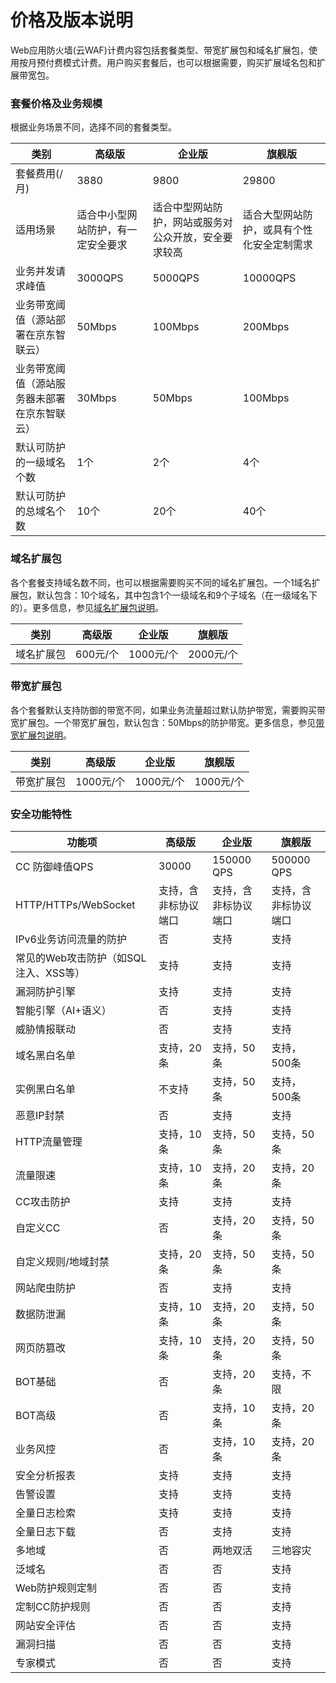 # 价格及版本说明

Web应用防火墙(云WAF)计费内容包括套餐类型、带宽扩展包和域名扩展包，使用按月预付费模式计费。用户购买套餐后，也可以根据需要，购买扩展域名包和扩展带宽包。

### 套餐价格及业务规模

根据业务场景不同，选择不同的套餐类型。

| 类别                                         | 高级版                             | 企业版                                               | 旗舰版                                     |
| -------------------------------------------- | ---------------------------------- | ---------------------------------------------------- | ------------------------------------------ |
| 套餐费用(/月)                                | 3880                               | 9800                                                 | 29800                                      |
| 适用场景                                     | 适合中小型网站防护，有一定安全要求 | 适合中型网站防护，网站或服务对公众开放，安全要求较高 | 适合大型网站防护，或具有个性化安全定制需求 |
| 业务并发请求峰值                             | 3000QPS                            | 5000QPS                                              | 10000QPS                                   |
| 业务带宽阈值（源站部署在京东智联云）         | 50Mbps                             | 100Mbps                                              | 200Mbps                                    |
| 业务带宽阈值（源站服务器未部署在京东智联云） | 30Mbps                             | 50Mbps                                               | 100Mbps                                    |
| 默认可防护的一级域名个数                     | 1个                                | 2个                                                  | 4个                                        |
| 默认可防护的总域名个数                       | 10个                               | 20个                                                 | 40个                                       |

### 域名扩展包

各个套餐支持域名数不同，也可以根据需要购买不同的域名扩展包。一个1域名扩展包，默认包含：10个域名，其中包含1个一级域名和9个子域名（在一级域名下的）。更多信息，参见[域名扩展包说明](domain-Expansion-Pack.md)。

| 类别       | 高级版   | 企业版    | 旗舰版    |
| ---------- | -------- | --------- | --------- |
| 域名扩展包 | 600元/个 | 1000元/个 | 2000元/个 |

### 带宽扩展包

各个套餐默认支持防御的带宽不同，如果业务流量超过默认防护带宽，需要购买带宽扩展包。一个带宽扩展包，默认包含：50Mbps的防护带宽。更多信息，参见[带宽扩展包说明](Bandwidth-Expansion-Pack.md)。

| 类别       | 高级版    | 企业版    | 旗舰版    |
| ---------- | --------- | --------- | --------- |
| 带宽扩展包 | 1000元/个 | 1000元/个 | 1000元/个 |

### 安全功能特性

| 功能项                                | 高级版               | 企业版               | 旗舰版               |
| ------------------------------------- | -------------------- | -------------------- | -------------------- |
| CC 防御峰值QPS                        | 30000                | 150000   QPS         | 500000   QPS         |
| HTTP/HTTPs/WebSocket                  | 支持，含非标协议端口 | 支持，含非标协议端口 | 支持，含非标协议端口 |
| IPv6业务访问流量的防护                | 否                   | 支持                 | 支持                 |
| 常见的Web攻击防护（如SQL注入、XSS等） | 支持                 | 支持                 | 支持                 |
| 漏洞防护引擎                          | 支持                 | 支持                 | 支持                 |
| 智能引擎（AI+语义）                   | 否                   | 支持                 | 支持                 |
| 威胁情报联动                          | 否                   | 支持                 | 支持                 |
| 域名黑白名单                          | 支持，20条           | 支持，50条           | 支持，500条          |
| 实例黑白名单                          | 不支持               | 支持，50条           | 支持，500条          |
| 恶意IP封禁                            | 否                   | 支持                 | 支持                 |
| HTTP流量管理                          | 支持，10条           | 支持，50条           | 支持，50条           |
| 流量限速                              | 支持，10条           | 支持，20条           | 支持，20条           |
| CC攻击防护                            | 支持                 | 支持                 | 支持                 |
| 自定义CC                              | 否                   | 支持，20条           | 支持，50条           |
| 自定义规则/地域封禁                   | 支持，20条           | 支持，50条           | 支持，50条           |
| 网站爬虫防护                          | 否                   | 支持                 | 支持                 |
| 数据防泄漏                            | 支持，10条           | 支持，20条           | 支持，50条           |
| 网页防篡改                            | 支持，10条           | 支持，20条           | 支持，50条           |
| BOT基础                               | 否                   | 支持，20条           | 支持，不限           |
| BOT高级                               | 否                   | 支持，10条           | 支持，20条           |
| 业务风控                              | 否                   | 支持，10条           | 支持，20条           |
| 安全分析报表                          | 支持                 | 支持                 | 支持                 |
| 告警设置                              | 支持                 | 支持                 | 支持                 |
| 全量日志检索                          | 支持                 | 支持                 | 支持                 |
| 全量日志下载                          | 否                   | 支持                 | 支持                 |
| 多地域                                | 否                   | 两地双活             | 三地容灾             |
| 泛域名                                | 否                   | 否                   | 支持                 |
| Web防护规则定制                       | 否                   | 否                   | 支持                 |
| 定制CC防护规则                        | 否                   | 否                   | 支持                 |
| 网站安全评估                          | 否                   | 否                   | 支持                 |
| 漏洞扫描                              | 否                   | 否                   | 支持                 |
| 专家模式                              | 否                   | 否                   | 支持                 |

